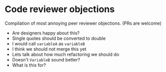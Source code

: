 # Code reviewer objections

Compilation of most annoying peer reviewer objections. (PRs are welcome)

* Are designers happy about this?
* Single quotes should be converted to double
* I would call `variableA` as `variableB`
* I think we should not merge this yet
* Lets talk about how much refactoring we should do
* Doesn't `VariableB` sound better?
* What is this for?

